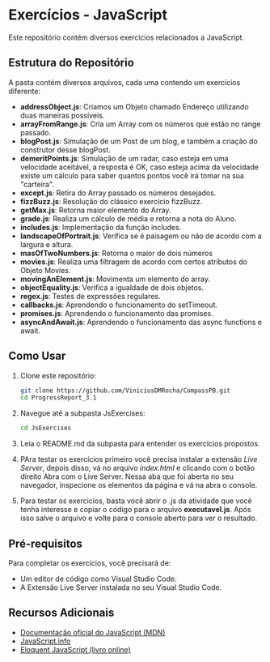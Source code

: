 # Exercícios - JavaScript

Este repositório contém diversos exercícios relacionados a JavaScript.

## Estrutura do Repositório

A pasta contém diversos arquivos, cada uma contendo um exercícios diferente:

- **addressObject.js**: Criamos um Objeto chamado Endereço utilizando duas maneiras possíveis.
- **arrayFromRange.js**: Cria um Array com os números que estão no range passado.
- **blogPost.js**: Simulação de um Post de um blog, e também a criação do construtor desse blogPost.
- **demeritPoints.js**: Simulação de um radar, caso esteja em uma velocidade aceitável, a resposta é OK, caso esteja acima da velocidade existe um cálculo para saber quantos pontos você irá tomar na sua "carteira".
- **except.js**: Retira do Array passado os números desejados.
- **fizzBuzz.js**: Resolução do clássico exercício fizzBuzz.
- **getMax.js**: Retorna maior elemento do Array.
- **grade.js**: Realiza um cálculo de média e retorna a nota do Aluno.
- **includes.js**: Implementação da função includes.
- **landscapeOfPortrait.js**: Verifica se é paisagem ou não de acordo com a largura e altura.
- **masOfTwoNumbers.js**: Retorna o maior de dois números
- **movies.js**: Realiza uma filtragem de acordo com certos atributos do Objeto Movies.
- **movingAnElement.js**: Movimenta um elemento do array.
- **objectEquality.js**: Verifica a igualdade de dois objetos.
- **regex.js**: Testes de expressões regulares.
- **callbacks.js**: Aprendendo o funcionamento do setTimeout.
- **promises.js**: Aprendendo o funcionamento das promises.
- **asyncAndAwait.js**: Aprendendo o funcionamento das async functions e await.

## Como Usar

1. Clone este repositório:

   ```sh
   git clone https://github.com/ViniciusDMRocha/CompassPB.git
   cd ProgressReport_3.1
   ```

2. Navegue até a subpasta JsExercises:

   ```sh
   cd JsExercises
   ```

3. Leia o README.md da subpasta para entender os exercícios propostos.

4. PAra testar os exercícios primeiro você precisa instalar a extensão _Live Server_, depois disso, vá no arquivo _index.html_ e clicando com o botão direito Abra com o Live Server. Nessa aba que foi aberta no seu navegador, inspecione os elementos da página e vá na abra o console.

5. Para testar os exercicios, basta você abrir o .js da atividade que você tenha interesse e copiar o código para o arquivo **executavel.js**. Após isso salve o arquivo e volte para o console aberto para ver o resultado.

## Pré-requisitos

Para completar os exercícios, você precisará de:

- Um editor de código como Visual Studio Code.
- A Extensão Live Server instalada no seu Visual Studio Code.

## Recursos Adicionais

- [Documentação oficial do JavaScript (MDN)](https://developer.mozilla.org/pt-BR/docs/Web/JavaScript)
- [JavaScript.info](https://javascript.info/)
- [Eloquent JavaScript (livro online)](https://eloquentjavascript.net/)

